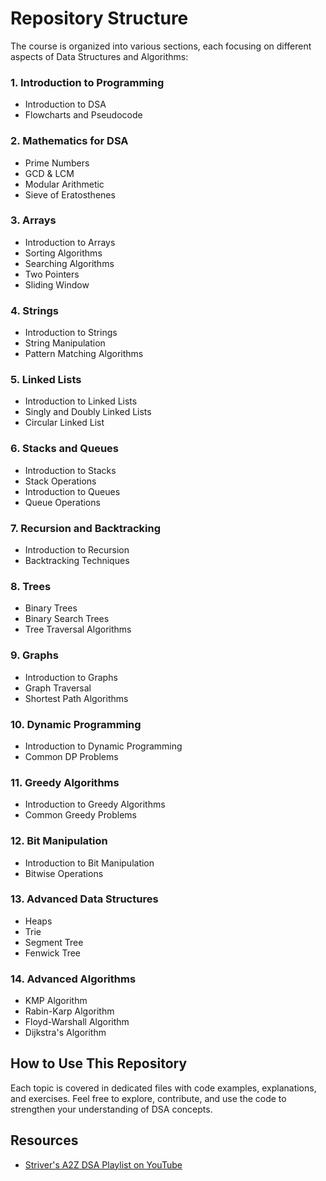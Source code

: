 # Repository Structure

The course is organized into various sections, each focusing on different aspects of Data Structures and Algorithms:

### 1. **Introduction to Programming**
- Introduction to DSA
- Flowcharts and Pseudocode

### 2. **Mathematics for DSA**
- Prime Numbers
- GCD & LCM
- Modular Arithmetic
- Sieve of Eratosthenes

### 3. **Arrays**
- Introduction to Arrays
- Sorting Algorithms
- Searching Algorithms
- Two Pointers
- Sliding Window

### 4. **Strings**
- Introduction to Strings
- String Manipulation
- Pattern Matching Algorithms

### 5. **Linked Lists**
- Introduction to Linked Lists
- Singly and Doubly Linked Lists
- Circular Linked List

### 6. **Stacks and Queues**
- Introduction to Stacks
- Stack Operations
- Introduction to Queues
- Queue Operations

### 7. **Recursion and Backtracking**
- Introduction to Recursion
- Backtracking Techniques

### 8. **Trees**
- Binary Trees
- Binary Search Trees
- Tree Traversal Algorithms

### 9. **Graphs**
- Introduction to Graphs
- Graph Traversal
- Shortest Path Algorithms

### 10. **Dynamic Programming**
- Introduction to Dynamic Programming
- Common DP Problems

### 11. **Greedy Algorithms**
- Introduction to Greedy Algorithms
- Common Greedy Problems

### 12. **Bit Manipulation**
- Introduction to Bit Manipulation
- Bitwise Operations

### 13. **Advanced Data Structures**
- Heaps
- Trie
- Segment Tree
- Fenwick Tree

### 14. **Advanced Algorithms**
- KMP Algorithm
- Rabin-Karp Algorithm
- Floyd-Warshall Algorithm
- Dijkstra's Algorithm

## How to Use This Repository

Each topic is covered in dedicated files with code examples, explanations, and exercises. Feel free to explore, contribute, and use the code to strengthen your understanding of DSA concepts.

## Resources

- [Striver's A2Z DSA Playlist on YouTube](https://www.youtube.com/playlist?list=PLgUwDviBIf0oF6QL8m22w1hIDC1vJ_BHz)
